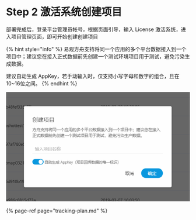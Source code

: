 # Step 2 激活系统创建项目

部署完成后，登录平台管理员帐号，根据页面引导，输入 License 激活系统，进入项目管理页面，即可开始创建创建项目

{% hint style="info" %}
易观方舟支持将同一个应用的多个平台数据接入到一个项目中；建议您在接入正式数据前先创建一个测试环境项目用于测试，避免污染生成数据。

建议自动生成 AppKey，若手动输入时，仅支持小写字母和数字的组合，且在10~16位之间。
{% endhint %}

![](../.gitbook/assets/image%20%2812%29.png)

{% page-ref page="tracking-plan.md" %}


